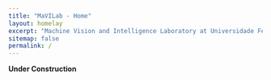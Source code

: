 ```yaml
---
title: "MaVILab - Home"
layout: homelay
excerpt: "Machine Vision and Intelligence Laboratory at Universidade Federal de Viçosa."
sitemap: false
permalink: /
---
```


**Under Construction**
